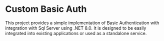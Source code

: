 # Custom Basic Auth 

This project provides a simple implementation of Basic Authentication with integration with Sql Server using .NET 8.0. It is designed to be easily integrated into existing applications or used as a standalone service.